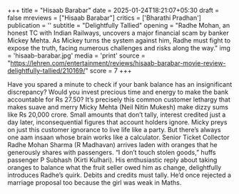 +++
title = "Hisaab Barabar"
date = 2025-01-24T18:21:07+05:30
draft = false
mreviews = ["Hisaab Barabar"]
critics = ['Bharathi Pradhan']
publication = ''
subtitle = "Delightfully Tallied"
opening = "Radhe Mohan, an honest TC with Indian Railways, uncovers a major financial scam by banker Mickey Mehta. As Mickey turns the system against him, Radhe must fight to expose the truth, facing numerous challenges and risks along the way."
img = 'hisaab-barabar.jpg'
media = 'print'
source = "https://lehren.com/entertainment/reviews/hisaab-barabar-movie-review-delightfully-tallied/210169/"
score = 7
+++

Have you spared a minute to check if your bank balance has an insignificant discrepancy? Would you invest precious time and energy to make the bank accountable for Rs 27.50? It’s precisely this common customer lethargy that makes suave and merry Micky Mehta (Neil Nitin Mukesh) make dizzy sums like Rs 20,000 crore. Small amounts that don’t tally, interest credited just a day later, inconsequential figures that account holders ignore. Micky preys on just this customer ignorance to live life like a party. But there’s always one aam insaan whose brain works like a calculator. Senior Ticket Collector Radhe Mohan Sharma (R Madhavan) arrives laden with oranges that he generously shares with passengers. “I don’t touch stolen goods,” huffs passenger P Subhash (Kirti Kulhari). His enthusiastic reply about taking oranges to balance what the fruit seller owed him as change, delightfully introduces Radhe’s quirk. Debits and credits must tally. He’d once rejected a marriage proposal too because the girl was weak in Maths.

